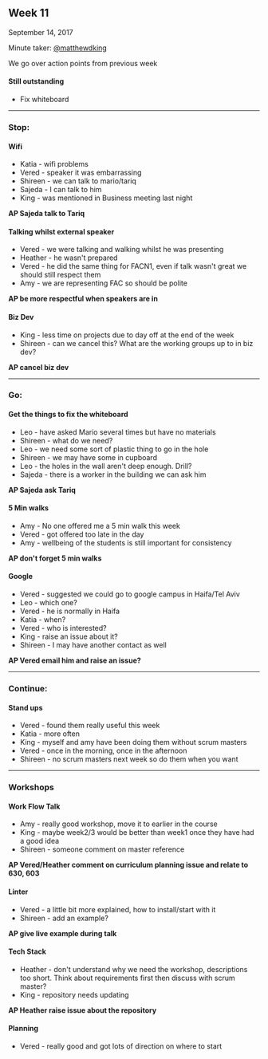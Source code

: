 ## Week 11

September 14, 2017

Minute taker: [@matthewdking](https://www.github.com/matthewdking)

We go over action points from previous week

#### Still outstanding
- Fix whiteboard

---
### Stop:

#### Wifi
- Katia - wifi problems
- Vered - speaker it was embarrassing
- Shireen - we can talk to mario/tariq
- Sajeda - I can talk to him
- King - was mentioned in Business meeting last night

**AP Sajeda talk to Tariq**

#### Talking whilst external speaker
- Vered - we were talking and walking whilst he was presenting
- Heather - he wasn't prepared
- Vered - he did the same thing for FACN1, even if talk wasn't great we should still respect them
- Amy - we are representing FAC so should be polite

**AP be more respectful when speakers are in**

#### Biz Dev
- King - less time on projects due to day off at the end of the week
- Shireen - can we cancel this? What are the working groups up to in biz dev?

**AP cancel biz dev**

---
### Go:

#### Get the things to fix the whiteboard
- Leo - have asked Mario several times but have no materials
- Shireen - what do we need?
- Leo - we need some sort of plastic thing to go in the hole
- Shireen - we may have some in cupboard
- Leo - the holes in the wall aren't deep enough. Drill?
- Sajeda - there is a worker in the building we can ask him

**AP Sajeda ask Tariq**

#### 5 Min walks
- Amy - No one offered me a 5 min walk this week
- Vered - got offered too late in the day
- Amy - wellbeing of the students is still important for consistency

**AP don't forget 5 min walks**

#### Google
- Vered - suggested we could go to google campus in Haifa/Tel Aviv
- Leo - which one?
- Vered - he is normally in Haifa
- Katia - when?
- Vered - who is interested?
- King - raise an issue about it?
- Shireen - I may have another contact as well

**AP Vered email him and raise an issue?**

---
### Continue:

#### Stand ups
- Vered - found them really useful this week
- Katia - more often
- King - myself and amy have been doing them without scrum masters
- Vered - once in the morning, once in the afternoon
- Shireen - no scrum masters next week so do them when you want

---
### Workshops

#### Work Flow Talk
- Amy - really good workshop, move it to earlier in the course
- King - maybe week2/3 would be better than week1 once they have had a good idea
- Shireen - someone comment on master reference

**AP Vered/Heather comment on curriculum planning issue and relate to 630, 603**

#### Linter
- Vered - a little bit more explained, how to install/start with it
- Shireen - add an example?

**AP give live example during talk**

#### Tech Stack
- Heather - don't understand why we need the workshop, descriptions too short. Think about requirements first then discuss with scrum master?
- King - repository needs updating

**AP Heather raise issue about the repository**

#### Planning
- Vered - really good and got lots of direction on where to start
